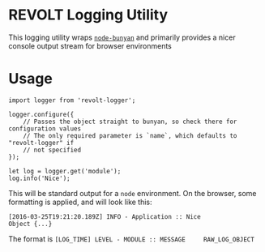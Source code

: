 # REVOLT Logging Utility

This logging utility wraps [`node-bunyan`](https://github.com/trentm/node-bunyan)
and primarily provides a nicer console output stream for browser environments

# Usage

```
import logger from 'revolt-logger';

logger.configure({
    // Passes the object straight to bunyan, so check there for configuration values
    // The only required parameter is `name`, which defaults to "revolt-logger" if
    // not specified
});

let log = logger.get('module');
log.info('Nice');
```

This will be standard output for a `node` environment. On the browser, some formatting
is applied, and will look like this:

```
[2016-03-25T19:21:20.189Z] INFO - Application :: Nice 				 Object {...}
```

The format is `[LOG_TIME] LEVEL - MODULE :: MESSAGE     RAW_LOG_OBJECT`
